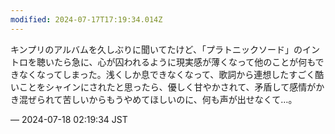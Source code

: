 ```yaml
---
modified: 2024-07-17T17:19:34.014Z
---
```


<p>キンプリのアルバムを久しぶりに聞いてたけど、「プラトニックソード」のイントロを聴いたら急に、心が囚われるように現実感が薄くなって他のことが何もできなくなってしまった。浅くしか息できなくなって、歌詞から連想したすごく酷いことをシャインにされたと思ったら、優しく甘やかされて、矛盾して感情がかき混ぜられて苦しいからもうやめてほしいのに、何も声が出せなくて…。</p>

&mdash; 2024-07-18 02:19:34 JST

<!-- Original URL: https://mastodon.social/@sakuramochi0/112802973221966800-->
